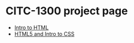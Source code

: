 # CITC-1300 project page

<ul>
<li><a href="intro_to_html/index.html" target="_blank">Intro to HTML</a></li>
<li><a href="html5_intro_css/index.html" target="_blank">HTML5 and Intro to CSS</a></li>
</ul>